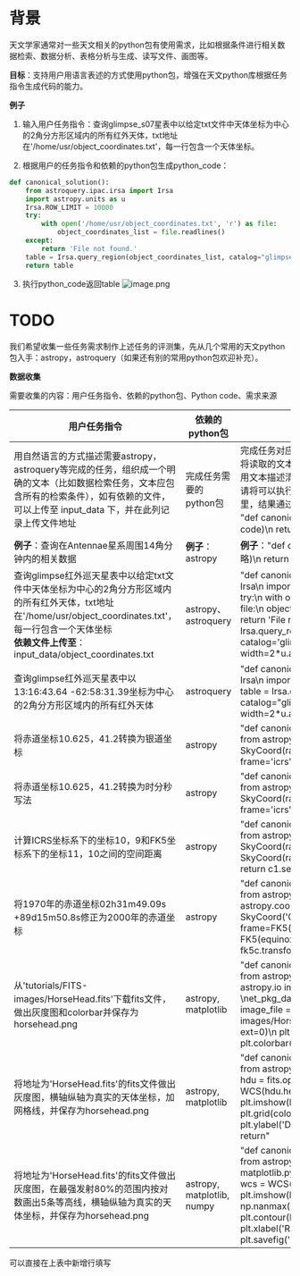 # 背景

天文学家通常对一些天文相关的python包有使用需求，比如根据条件进行相关数据检索、数据分析、表格分析与生成、读写文件、画图等。

**目标**：支持用户用语言表述的方式使用python包，增强在天文python库根据任务指令生成代码的能力。

**例子**

1. 输入用户任务指令：查询glimpse_s07星表中以给定txt文件中天体坐标为中心的2角分方形区域内的所有红外天体，txt地址在'/home/usr/object_coordinates.txt'，每一行包含一个天体坐标。

2. 根据用户的任务指令和依赖的python包生成python_code：
```python
def canonical_solution():
    from astroquery.ipac.irsa import Irsa
    import astropy.units as u
    Irsa.ROW_LIMIT = 10000
    try:
        with open('/home/usr/object_coordinates.txt', 'r') as file:
            object_coordinates_list = file.readlines()
    except:
        return 'File not found.'
    table = Irsa.query_region(object_coordinates_list, catalog="glimpse_s07", spatial='Box', width=2*u.arcmin).to_pandas()
    return table
```

3. 执行python_code返回table
![image.png](https://cdn.nlark.com/yuque/0/2024/png/29422557/1710900443535-d2185433-0352-4734-a368-7c34a97d16f0.png#averageHue=%23282828&clientId=u153c5ad7-f01b-4&from=paste&height=839&id=uf31b0723&originHeight=1258&originWidth=3155&originalType=binary&ratio=1.5&rotation=0&showTitle=false&size=278964&status=done&style=none&taskId=u01f11296-40e2-4df5-b411-db88997ea7c&title=&width=2103.3333333333335)

# TODO

我们希望收集一些任务需求制作上述任务的评测集，先从几个常用的天文python包入手：astropy，astroquery（如果还有别的常用python包欢迎补充）。

**数据收集**

需要收集的内容：用户任务指令、依赖的python包、Python code、需求来源

| 用户任务指令 | 依赖的python包 | Python code | 需求来源 |
| --- | --- | --- | --- |
| 用自然语言的方式描述需要astropy，astroquery等完成的任务，组织成一个明确的文本（比如数据检索任务，文本应包含所有的检索条件），如有依赖的文件，可以上传至 input_data 下，并在此列记录上传文件地址 | 完成任务需要的python包 | 完成任务对应的python code，可以直接将代码作为文本进行读取，将读取的文本内容复制粘贴至此列。（由于太长的python code很难用文本描述清楚，最好将python code的长度控制在100行以内）<br>请将可以执行成功的python code填写在canonical_solution函数里，结果通过return返回。<br>"def canonical_solution():\n  ...(此处省略完成任务对应的python code)\n  return data"| 添加该条数据的人员、需求来源链接等，请务必填写 |
| **例子**：查询在Antennae星系周围14角分钟内的相关数据 | **例子**：astropy | **例子**："def canonical_solution():\n  import astropy\n  ...(此处省略)\n  return data\n" | 王雨菡 |
| 查询glimpse红外巡天星表中以给定txt文件中天体坐标为中心的2角分方形区域内的所有红外天体，txt地址在'/home/usr/object_coordinates.txt'，每一行包含一个天体坐标<br>**依赖文件上传至**：input_data/object_coordinates.txt | astropy、astroquery |"def canonical_solution():\n  from astroquery.ipac.irsa import Irsa\n  import astropy.units as u\n  Irsa.ROW_LIMIT = 10000\n  try:\n    with open('/home/usr/object_coordinates.txt', 'r') as file:\n      object_coordinates_list = file.readlines()\n  except:\n      return 'File not found.'\n  table = Irsa.query_region(object_coordinates_list, catalog='glimpse_s07', spatial='Box', width=2*u.arcmin).to_pandas()\n  return table\n"| 张天惟 |
| 查询glimpse红外巡天星表中以13:16:43.64 -62:58:31.39坐标为中心的2角分方形区域内的所有红外天体 | astroquery | "def canonical_solution():\n  from astroquery.ipac.irsa import Irsa\n  import astropy.units as u\n  Irsa.ROW_LIMIT = 10000\n  table = Irsa.query_region("13:16:43.64 -62:58:31.39", catalog="glimpse_s07", spatial='Box', width=2*u.arcmin).to_pandas()\n  return table\n" | 张天惟 |
| 将赤道坐标10.625，41.2转换为银道坐标 | astropy | "def canonical_solution():\n  from astropy import units as u\n  from astropy.coordinates import SkyCoord\n  c = SkyCoord(ra=10.625*u.degree, dec=41.2*u.degree, frame='icrs')\n  return c.galactic\n"| 张天惟<br>[https://docs.astropy.org/en/stable/coordinates/](https://docs.astropy.org/en/stable/coordinates/) |
| 将赤道坐标10.625，41.2转换为时分秒写法 | astropy | "def canonical_solution():\n  from astropy import units as u\n  from astropy.coordinates import SkyCoord\n  c = SkyCoord(ra=10.625*u.degree, dec=41.2*u.degree, frame='icrs')\n  c.to_string('hmsdms')\n  return c\n" |  张天惟|
| 计算ICRS坐标系下的坐标10，9和FK5坐标系下的坐标11，10之间的空间距离 | astropy | "def canonical_solution():\n  from astropy import units as u\n  from astropy.coordinates import SkyCoord\n  c1 = SkyCoord(ra=10*u.degree, dec=9*u.degree, frame='icrs')\n  c2 = SkyCoord(ra=11*u.degree, dec=10*u.degree, frame='fk5')\n  return c1.separation(c2)" |张天惟  |
| 将1970年的赤道坐标02h31m49.09s +89d15m50.8s修正为2000年的赤道坐标 | astropy | "def canonical_solution():\n  from astropy.time import Time\n  from astropy.coordinates import SkyCoord\n  from astropy.coordinates import FK5\n  fk5c = SkyCoord('02h31m49.09s', '+89d15m50.8s',               frame=FK5(equinox=Time('J1970')))\n  fk5_2000 = FK5(equinox=Time(2000, format='jyear'))\n  return fk5c.transform_to(fk5_2000)"| 张天惟 |
| 从'tutorials/FITS-images/HorseHead.fits'下载fits文件，做出灰度图和colorbar并保存为horsehead.png | astropy, matplotlib | "def canonical_solution():\n  import matplotlib.pyplot as plt\n  from astropy.visualization \nmport astropy_mpl_style\n  from astropy.io import fits\n  from astropy.utils.data import \net_pkg_data_filename\n  plt.style.use(astropy_mpl_style)\n  image_file = get_pkg_data_filename('tutorials/FITS-images/HorseHead.fits')\n  image_data = fits.getdata(image_file, ext=0)\n  plt.figure()\n  plt.imshow(image_data, cmap='gray')\n  plt.colorbar()\n  plt.savefig('horsehead.png')\n  return" |张天惟<br> [https://docs.astropy.org/en/stable/generated/examples/io/plot_fits-image.html](https://docs.astropy.org/en/stable/generated/examples/io/plot_fits-image.html) |
| 将地址为'HorseHead.fits'的fits文件做出灰度图，横轴纵轴为真实的天体坐标，加网格线，并保存为horsehead.png | astropy, matplotlib | "def canonical_solution():\n  from astropy.wcs import WCS\n  from astropy.io import fits\n  import matplotlib.pyplot as plt\n  hdu = fits.open('HorseHead.fits')[0]\n  wcs = WCS(hdu.header)\n  plt.subplot(projection=wcs) \n  plt.imshow(hdu.data, origin='lower', cmap='gray') \n  plt.grid(color='white', ls='solid')\n  plt.xlabel('RA (J2000)')\n  plt.ylabel('DEC (J2000)')\n  plt.savefig('horsehead.png')\n  return" | 张天惟 |
| 将地址为'HorseHead.fits'的fits文件做出灰度图，在最强发射80%的范围内按对数画出5条等高线，横轴纵轴为真实的天体坐标，并保存为horsehead.png | astropy, matplotlib, numpy | "def canonical_solution():\n  from astropy.wcs import WCS\n  from astropy.io import fits\n  import numpy as np\n  import matplotlib.pyplot as plt\n  hdu = fits.open('HorseHead.fits')[0]\n  wcs = WCS(hdu.header)\n  plt.subplot(projection=wcs) \n  plt.imshow(hdu.data, origin='lower', cmap='gray') \n  max_v = np.nanmax(hdu.data)\n  min_v = np.nanmin(hdu.data)\n  plt.contour(hdu.data,levels=np.logspace(min_v,max_v*0.8,5))\n  plt.xlabel('RA (J2000)')\n  plt.ylabel('DEC (J2000)')\n  plt.savefig('horsehead.png')\n  return" |张天惟<br> [https://astropy-astrofrog.readthedocs.io/en/latest/visualization/wcsaxes/images_contours.html](https://astropy-astrofrog.readthedocs.io/en/latest/visualization/wcsaxes/images_contours.html) |

可以直接在上表中新增行填写